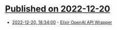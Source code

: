 # [Published on 2022-12-20](index.md)

* [2022-12-20, 18:34:00](https://lobste.rs/s/2swees/elixir_openai_api_wrapper) - [Elixir OpenAI API Wrapper](https://github.com/hernanat/open_ai_ex)
